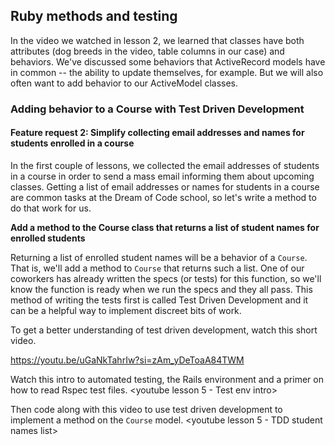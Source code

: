 ## Ruby methods and testing

In the video we watched in lesson 2, we learned that classes have both attributes (dog breeds in the video, table columns in our case) and behaviors. We've discussed some behaviors that ActiveRecord models have in common -- the ability to update themselves, for example. But we will also often want to add behavior to our ActiveModel classes.

### Adding behavior to a Course with Test Driven Development
#### Feature request 2: Simplify collecting email addresses and names for students enrolled in a course

In the first couple of lessons, we collected the email addresses of students in a course in order to send a mass email informing them about upcoming classes. Getting a list of email addresses or names for students in a course are common tasks at the Dream of Code school, so let's write a method to do that work for us.

**Add a method to the Course class that returns a list of student names for enrolled students**

Returning a list of enrolled student names will be a behavior of a `Course`. That is, we'll add a method to `Course` that returns such a list. One of our coworkers has already written the specs (or tests) for this function, so we'll know the function is ready when we run the specs and they all pass. This method of writing the tests first is called Test Driven Development and it can be a helpful way to implement discreet bits of work.

To get a better understanding of test driven development, watch this short video.

https://youtu.be/uGaNkTahrIw?si=zAm_yDeToaA84TWM


Watch this intro to automated testing, the Rails environment and a primer on how to read Rspec test files.
<youtube lesson 5 - Test env intro>

Then code along with this video to use test driven development to implement a method on the `Course` model.
<youtube lesson 5 - TDD student names list>

